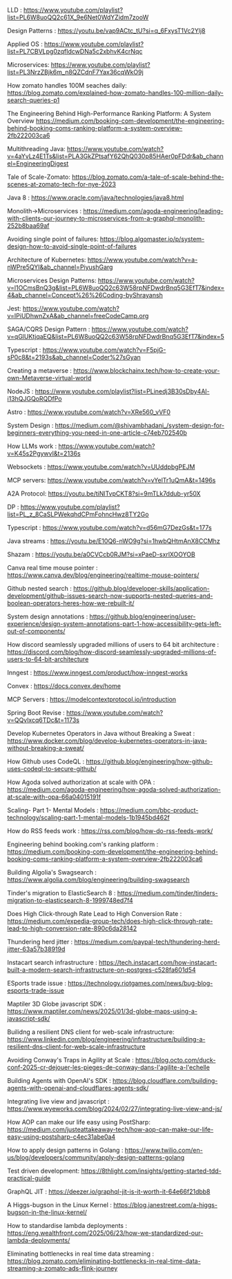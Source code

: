 LLD : https://www.youtube.com/playlist?list=PL6W8uoQQ2c61X_9e6Net0WdYZidm7zooW

Design Patterns : https://youtu.be/vap9ACtc_tU?si=q_6FxysT1Vc2Ylj8

Applied OS : https://www.youtube.com/playlist?list=PL7CBVLpg0zqfIdcwDNa5c2xbhvK4crNqc

Microservices: https://www.youtube.com/playlist?list=PL3NrzZBjk6m_n8QZCdnF7Yax36cqWkO9j

How zomato handles 100M seaches daily: https://blog.zomato.com/explained-how-zomato-handles-100-million-daily-search-queries-p1

The Engineering Behind High-Performance Ranking Platform: A System Overview https://medium.com/booking-com-development/the-engineering-behind-booking-coms-ranking-platform-a-system-overview-2fb222003ca6

Multithreading Java: https://www.youtube.com/watch?v=4aYvLz4E1Ts&list=PLA3GkZPtsafY62QhQ030p85HAer0pFDdr&ab_channel=EngineeringDigest

Tale of Scale-Zomato: https://blog.zomato.com/a-tale-of-scale-behind-the-scenes-at-zomato-tech-for-nye-2023

Java 8 : https://www.oracle.com/java/technologies/java8.html

Monolith->Microservices : https://medium.com/agoda-engineering/leading-with-clients-our-journey-to-microservices-from-a-graphql-monolith-252b8baa69af

Avoiding single point of failures: https://blog.algomaster.io/p/system-design-how-to-avoid-single-point-of-failures

Architecture of Kubernetes: https://www.youtube.com/watch?v=a-nWPre5QYI&ab_channel=PiyushGarg

Microservices Design Patterns: https://www.youtube.com/watch?v=l1OCmsBnQ3g&list=PL6W8uoQQ2c63W58rpNFDwdrBnq5G3EfT7&index=4&ab_channel=Concept%26%26Coding-byShrayansh

Jest: https://www.youtube.com/watch?v=IPiUDhwnZxA&ab_channel=freeCodeCamp.org

SAGA/CQRS Design Pattern : https://www.youtube.com/watch?v=qGlUKtjqaEQ&list=PL6W8uoQQ2c63W58rpNFDwdrBnq5G3EfT7&index=5

Typescript : https://www.youtube.com/watch?v=F5pjG-sP0c8&t=2193s&ab_channel=Coder%27sGyan

Creating a metaverse : https://www.blockchainx.tech/how-to-create-your-own-Metaverse-virtual-world

NodeJS : https://www.youtube.com/playlist?list=PLinedj3B30sDby4Al-i13hQJGQoRQDfPo

Astro : https://www.youtube.com/watch?v=XRe560_vVF0

System Design : https://medium.com/@shivambhadani_/system-design-for-beginners-everything-you-need-in-one-article-c74eb702540b

How LLMs work : https://www.youtube.com/watch?v=K45s2PgywvI&t=2136s

Websockets : https://www.youtube.com/watch?v=UUddpbgPEJM

MCP servers: https://www.youtube.com/watch?v=vYelTr1uQmA&t=1496s

A2A Protocol: https://youtu.be/tiNlTvpCKT8?si=9mTLk7ddub-yr50X

DP : https://www.youtube.com/playlist?list=PL_z_8CaSLPWekqhdCPmFohncHwz8TY2Go

Typescript : https://www.youtube.com/watch?v=d56mG7DezGs&t=177s

Java streams : https://youtu.be/E10Q6-nWO9g?si=1hwbQHtmAnX8CCMhz

Shazam : https://youtu.be/a0CVCcb0RJM?si=xPaeD-sxrlXOOYOB

Canva real time mouse pointer : https://www.canva.dev/blog/engineering/realtime-mouse-pointers/

Github nested search : https://github.blog/developer-skills/application-development/github-issues-search-now-supports-nested-queries-and-boolean-operators-heres-how-we-rebuilt-it/

System design annotations : https://github.blog/engineering/user-experience/design-system-annotations-part-1-how-accessibility-gets-left-out-of-components/

How discord seamlessly upgraded millions of users to 64 bit architecture : https://discord.com/blog/how-discord-seamlessly-upgraded-millions-of-users-to-64-bit-architecture

Inngest : https://www.inngest.com/product/how-inngest-works

Convex : https://docs.convex.dev/home

MCP Servers : https://modelcontextprotocol.io/introduction

Spring Boot Revise : https://www.youtube.com/watch?v=QQvlxcq6TDc&t=1173s

Develop Kubernetes Operators in Java without Breaking a Sweat : https://www.docker.com/blog/develop-kubernetes-operators-in-java-without-breaking-a-sweat/

How Github uses CodeQL : https://github.blog/engineering/how-github-uses-codeql-to-secure-github/

How Agoda solved authorization at scale with OPA : https://medium.com/agoda-engineering/how-agoda-solved-authorization-at-scale-with-opa-66a04015191f

Scaling- Part 1- Mental Models : https://medium.com/bbc-product-technology/scaling-part-1-mental-models-1b1945bd462f

How do RSS feeds work : https://rss.com/blog/how-do-rss-feeds-work/

Engineering behind booking.com's ranking platform : https://medium.com/booking-com-development/the-engineering-behind-booking-coms-ranking-platform-a-system-overview-2fb222003ca6

Building Algolia's Swagsearch : https://www.algolia.com/blog/engineering/building-swagsearch

Tinder's migration to ElasticSearch 8 : https://medium.com/tinder/tinders-migration-to-elasticsearch-8-1999748ed7f4

Does High Click-through Rate Lead to High Conversion Rate : https://medium.com/expedia-group-tech/does-high-click-through-rate-lead-to-high-conversion-rate-890c6da28142

Thundering herd jitter : https://medium.com/paypal-tech/thundering-herd-jitter-63a57b38919d

Instacart search infrastructure : https://tech.instacart.com/how-instacart-built-a-modern-search-infrastructure-on-postgres-c528fa601d54

ESports trade issue : https://technology.riotgames.com/news/bug-blog-esports-trade-issue

Maptiler 3D Globe javascript SDK : https://www.maptiler.com/news/2025/01/3d-globe-maps-using-a-javascript-sdk/

Builidng a resilient DNS client for web-scale infrastructure: https://www.linkedin.com/blog/engineering/infrastructure/building-a-resilient-dns-client-for-web-scale-infrastructure

Avoiding Conway's Traps in Agility at Scale : https://blog.octo.com/duck-conf-2025-cr-dejouer-les-pieges-de-conway-dans-l'agilite-a-l'echelle

Building Agents with OpenAI's SDK : https://blog.cloudflare.com/building-agents-with-openai-and-cloudflares-agents-sdk/

Integrating live view and javascript : https://www.wyeworks.com/blog/2024/02/27/integrating-live-view-and-js/

How AOP can make our life easy using PostSharp: https://medium.com/justeattakeaway-tech/how-aop-can-make-our-life-easy-using-postsharp-c4ec31abe0a4

How to apply design patterns in Golang : https://www.twilio.com/en-us/blog/developers/community/apply-design-patterns-golang

Test driven development: https://8thlight.com/insights/getting-started-tdd-practical-guide

GraphQL JIT : https://deezer.io/graphql-jit-is-it-worth-it-64e66f21dbb8

A Higgs-bugson in the Linux Kernel : https://blog.janestreet.com/a-higgs-bugson-in-the-linux-kernel/

How to standardise lambda deployments : https://eng.wealthfront.com/2025/06/23/how-we-standardized-our-lambda-deployments/

Eliminating bottlenecks in real time data streaming : https://blog.zomato.com/eliminating-bottlenecks-in-real-time-data-streaming-a-zomato-ads-flink-journey
